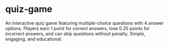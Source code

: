 # quiz-game
An interactive quiz game featuring multiple-choice questions with 4 answer options. Players earn 1 point for correct answers, lose 0.25 points for incorrect answers, and can skip questions without penalty. Simple, engaging, and educational.
